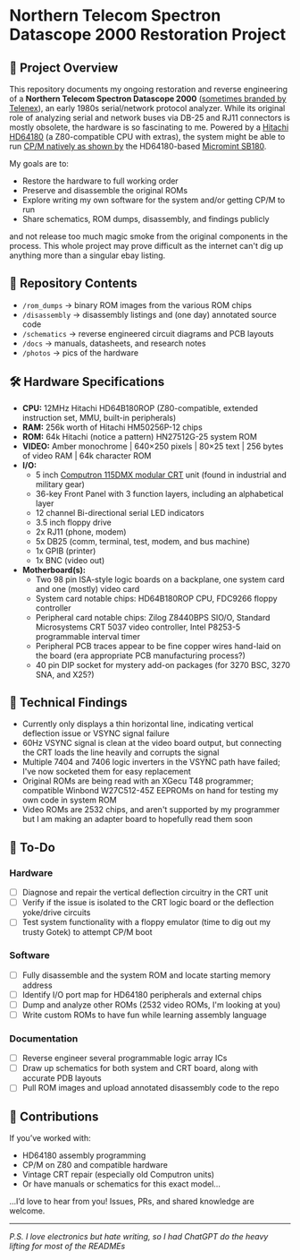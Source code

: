 # Northern Telecom Spectron Datascope 2000 Restoration Project

## 📜 Project Overview
This repository documents my ongoing restoration and reverse engineering of a **Northern Telecom Spectron Datascope 2000** ([sometimes branded by Telenex](https://www.ebay.com/itm/187154880690)), an early 1980s serial/network protocol analyzer.
While its original role of analyzing serial and network buses via DB-25 and RJ11 connectors is mostly obsolete, the hardware is so fascinating to me. Powered by a [Hitachi HD64180](https://en.wikipedia.org/wiki/Hitachi_HD64180) (a Z80-compatible CPU with extras), the system might be able to run [CP/M natively as shown by](https://en.wikipedia.org/wiki/List_of_computers_running_CP/M#:~:text=Micromint%20SB180%20(Hitachi%20HD64180%20CPU)) the HD64180-based [Micromint SB180](http://dunfield.classiccmp.org/mmint/index.htm). 

My goals are to:
- Restore the hardware to full working order
- Preserve and disassemble the original ROMs
- Explore writing my own software for the system and/or getting CP/M to run
- Share schematics, ROM dumps, disassembly, and findings publicly

and not release too much magic smoke from the original components in the process. This whole project may prove difficult as the internet can't dig up anything more than a singular ebay listing.

## 💾 Repository Contents
- `/rom_dumps` → binary ROM images from the various ROM chips
- `/disassembly` → disassembly listings and (one day) annotated source code
- `/schematics` → reverse engineered circuit diagrams and PCB layouts
- `/docs` → manuals, datasheets, and research notes
- `/photos` → pics of the hardware

## 🛠 Hardware Specifications

- **CPU:** 12MHz Hitachi HD64B180ROP (Z80-compatible, extended instruction set, MMU, built-in peripherals)
- **RAM:** 256k worth of Hitachi HM50256P-12 chips
- **ROM:** 64k Hitachi (notice a pattern) HN27512G-25 system ROM
- **VIDEO:** Amber monochrome | 640×250 pixels | 80×25 text | 256 bytes of video RAM | 64k character ROM
- **I/O:**
  - 5 inch [Computron 115DMX modular CRT](https://www.ebay.com/itm/264263815743?gQT=2) unit (found in industrial and military gear)
  - 36-key Front Panel with 3 function layers, including an alphabetical layer
  - 12 channel Bi-directional serial LED indicators
  - 3.5 inch floppy drive
  - 2x RJ11 (phone, modem)
  - 5x DB25 (comm, terminal, test, modem, and bus machine)
  - 1x GPIB (printer)
  - 1x BNC (video out)
- **Motherboard(s):**
  - Two 98 pin ISA-style logic boards on a backplane, one system card and one (mostly) video card
  - System card notable chips: HD64B180ROP CPU, FDC9266 floppy controller
  - Peripheral card notable chips: Zilog Z8440BPS SIO/O, Standard Microsystems CRT 5037 video controller, Intel P8253-5 programmable interval timer
  - Peripheral PCB traces appear to be fine copper wires hand-laid on the board (era appropriate PCB manufacturing process?)
  - 40 pin DIP socket for mystery add-on packages (for 3270 BSC, 3270 SNA, and X25?)

## 🔬 Technical Findings

- Currently only displays a thin horizontal line, indicating vertical deflection issue or VSYNC signal failure
- 60Hz VSYNC signal is clean at the video board output, but connecting the CRT loads the line heavily and corrupts the signal
- Multiple 7404 and 7406 logic inverters in the VSYNC path have failed; I've now socketed them for easy replacement
- Original ROMs are being read with an XGecu T48 programmer; compatible Winbond W27C512-45Z EEPROMs on hand for testing my own code in system ROM
- Video ROMs are 2532 chips, and aren't supported by my programmer but I am making an adapter board to hopefully read them soon

## 📅 To-Do

### Hardware
- [ ] Diagnose and repair the vertical deflection circuitry in the CRT unit
- [ ] Verify if the issue is isolated to the CRT logic board or the deflection yoke/drive circuits
- [ ] Test system functionality with a floppy emulator (time to dig out my trusty Gotek) to attempt CP/M boot

### Software
- [ ] Fully disassemble and the system ROM and locate starting memory address
- [ ] Identify I/O port map for HD64180 peripherals and external chips
- [ ] Dump and analyze other ROMs (2532 video ROMs, I'm looking at you)
- [ ] Write custom ROMs to have fun while learning assembly language

### Documentation
- [ ] Reverse engineer several programmable logic array ICs
- [ ] Draw up schematics for both system and CRT board, along with accurate PDB layouts
- [ ] Pull ROM images and upload annotated disassembly code to the repo

## 🤝 Contributions
If you’ve worked with:
- HD64180 assembly programming
- CP/M on Z80 and compatible hardware
- Vintage CRT repair (especially old Computron units)
- Or have manuals or schematics for this exact model…

…I’d love to hear from you! Issues, PRs, and shared knowledge are welcome.

---

_P.S. I love electronics but hate writing, so I had ChatGPT do the heavy lifting for most of the READMEs_
